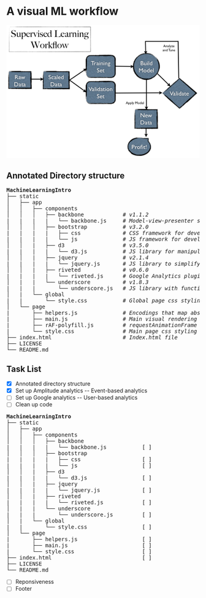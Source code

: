 # A visual ML workflow
![alt tag](https://github.com/fotisz/MachineLearningIntro/blob/master/SupervisedWorkflow.png "Supervised Learning")
## Annotated Directory structure
<pre>
<strong>MachineLearningIntro</strong>
├── static
│   ├── app
│   │   ├── components
│   │   │   ├── backbone            <i># v1.1.2</i>
|   |   |   |   └── backbone.js     <i># Model-view-presenter single-page web application framework</i> 
│   │   │   ├── bootstrap           <i># v3.2.0</i>
|   |   |   |   ├── css             <i># CSS framework for developing responsive, mobile first projects on the web</i> 
|   |   |   |   └── js              <i># JS framework for developing responsive, mobile first projects on the web</i> 
│   │   |   ├── d3                  <i># v3.5.0</i>
|   |   |   |   └── d3.js           <i># JS library for manipulating documents based on data</i>
│   │   |   ├── jquery              <i># v2.1.4</i>
|   |   |   |   └── jquery.js       <i># JS library to simplify client-side scripting of HTML and Backbone dependency</i>
│   │   |   ├── riveted             <i># v0.6.0</i>
|   |   |   |   └── riveted.js      <i># Google Analytics plugin to measure active time on site</i>
│   |   |   └── underscore          <i># v1.8.3</i>
|   |   |       └── underscore.js   <i># JS library with functional programming helpers and Backbone dependency</i>
│   |   └── global
|   |       └── style.css           <i># Global page css styling</i>
│   └── page
|       ├── helpers.js              <i># Encodings that map abstract data and events to visual representations</i>
|       ├── main.js                 <i># Main visual rendering code</i>
|       ├── rAF-polyfill.js         <i># requestAnimationFrame polyfill</i>
|       └── style.css               <i># Main page css styling</i>
├── index.html                      <i># Index.html file</i>  
├── LICENSE
└── README.md
</pre>

Task List 
---
- [x] Annotated directory structure 
- [x] Set up Amplitude analytics    -- Event-based analytics
- [ ] Set up Google analytics       -- User-based analytics
- [ ] Clean up code

<pre>
<strong>MachineLearningIntro</strong>
├── static
│   ├── app
│   │   ├── components
│   │   │   ├── backbone
|   |   |   |   └── backbone.js           [ ]
│   │   │   ├── bootstrap
|   |   |   |   ├── css                   [ ]
|   |   |   |   └── js                    [ ]
│   │   |   ├── d3
|   |   |   |   └── d3.js                 [ ]
│   │   |   ├── jquery
|   |   |   |   └── jquery.js             [ ]
│   │   |   ├── riveted
|   |   |   |   └── riveted.js            [ ]
│   |   |   └── underscore
|   |   |       └── underscore.js         [ ]
│   |   └── global
|   |       └── style.css                 [ ]
│   └── page
|       ├── helpers.js                    [ ]
|       ├── main.js                       [ ]
|       └── style.css                     [ ]
├── index.html                            [ ]
├── LICENSE
└── README.md
</pre>

- [ ] Reponsiveness
- [ ] Footer 
